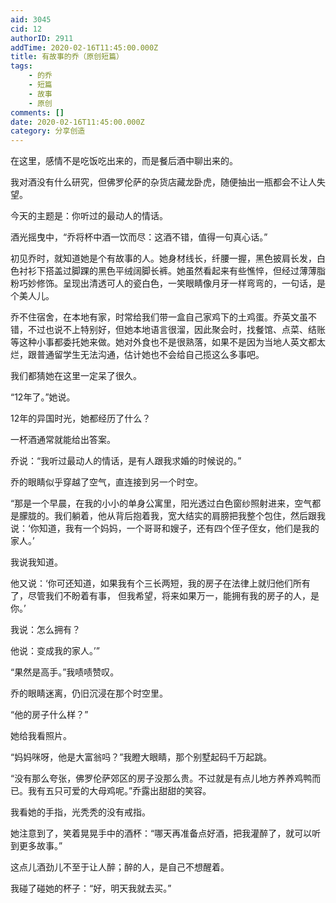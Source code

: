 ```yaml
---
aid: 3045
cid: 12
authorID: 2911
addTime: 2020-02-16T11:45:00.000Z
title: 有故事的乔（原创短篇）
tags:
    - 的乔
    - 短篇
    - 故事
    - 原创
comments: []
date: 2020-02-16T11:45:00.000Z
category: 分享创造
---
```


在这里，感情不是吃饭吃出来的，而是餐后酒中聊出来的。

我对酒没有什么研究，但佛罗伦萨的杂货店藏龙卧虎，随便抽出一瓶都会不让人失望。

今天的主题是：你听过的最动人的情话。

酒光摇曳中，“乔将杯中酒一饮而尽：这酒不错，值得一句真心话。”

初见乔时，就知道她是个有故事的人。她身材线长，纤腰一握，黑色披肩长发，白色衬衫下搭盖过脚踝的黑色平绒阔脚长裤。她虽然看起来有些憔悴，但经过薄薄脂粉巧妙修饰。呈现出清透可人的瓷白色，一笑眼睛像月牙一样弯弯的，一句话，是个美人儿。

乔不住宿舍，在本地有家，时常给我们带一盒自己家鸡下的土鸡蛋。乔英文虽不错，不过也说不上特别好，但她本地语言很溜，因此聚会时，找餐馆、点菜、结账等这种小事都委托她来做。她对外食也不是很熟落，如果不是因为当地人英文都太烂，跟普通留学生无法沟通，估计她也不会给自己揽这么多事吧。

我们都猜她在这里一定呆了很久。

“12年了。”她说。

12年的异国时光，她都经历了什么？

一杯酒通常就能给出答案。

乔说：“我听过最动人的情话，是有人跟我求婚的时候说的。”

乔的眼睛似乎穿越了空气，直连接到另一个时空。

“那是一个早晨，在我的小小的单身公寓里，阳光透过白色窗纱照射进来，空气都是朦胧的。我们躺着，他从背后抱着我，宽大结实的肩膀把我整个包住，然后跟我说：‘你知道，我有一个妈妈，一个哥哥和嫂子，还有四个侄子侄女，他们是我的家人。’

我说我知道。

他又说：‘你可还知道，如果我有个三长两短，我的房子在法律上就归他们所有了，尽管我们不盼着有事， 但我希望，将来如果万一，能拥有我的房子的人，是你。’

我说：怎么拥有？

他说：变成我的家人。’”

“果然是高手。”我啧啧赞叹。

乔的眼睛迷离，仍旧沉浸在那个时空里。

“他的房子什么样？”

她给我看照片。

“妈妈咪呀，他是大富翁吗？”我瞪大眼睛，那个别墅起码千万起跳。

“没有那么夸张，佛罗伦萨郊区的房子没那么贵。不过就是有点儿地方养养鸡鸭而已。我有五只可爱的大母鸡呢。”乔露出甜甜的笑容。

我看她的手指，光秃秃的没有戒指。

她注意到了，笑着晃晃手中的酒杯：“哪天再准备点好酒，把我灌醉了，就可以听到更多故事。”

这点儿酒劲儿不至于让人醉；醉的人，是自己不想醒着。

我碰了碰她的杯子：“好，明天我就去买。”

